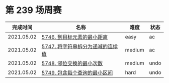 # 第 239 场周赛

**完成时间**|**名称**|**难度**|**状态**
------------|--------|--------|--------
2021.05.02|[5746. 到目标元素的最小距离](./5746.%20到目标元素的最小距离)|easy|ac
2021.05.02|[5747. 将字符串拆分为递减的连续值](./5747.%20将字符串拆分为递减的连续值)|medium|ac
2021.05.02|[5748. 邻位交换的最小次数](./5748.%20邻位交换的最小次数)|medium|undo
2021.05.02|[5749. 包含每个查询的最小区间](./5749.%20包含每个查询的最小区间)|hard|undo
